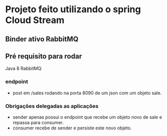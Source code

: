 # Projeto feito utilizando o spring Cloud Stream 

## Binder ativo RabbitMQ

## Pré requisito para rodar
Java 8 
RabbitMQ

### endpoint

- post em /sales rodando na porta 8090 de um json com um objeto sale.


### Obrigações delegadas as aplicações
- sender apenas possui o endpoint que recebe um objeto novo de sale e repassa para consumer.
- consumer recebe de sender e persiste este novo objeto.


